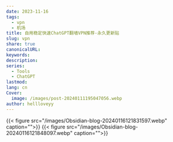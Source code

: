 ```yaml
---
date: 2023-11-16
tags:
  - vpn
  - 机场
title: 自用稳定快速ChatGPT翻墙VPN推荐-永久更新贴
slug: vpn
share: true
canonicalURL: 
keywords: 
description: 
series:
  - Tools
  - ChatGPT
lastmod: 
lang: cn
Cover:
  image: /images/post-20240111195047056.webp
author: hellloveyy
---
```


 {{< figure src="/images/Obsidian-blog-20240116121831597.webp" caption="">}}
{{< figure src="/images/Obsidian-blog-20240116121848097.webp" caption="">}}